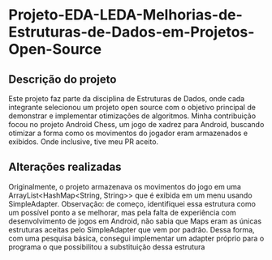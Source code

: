 # Projeto-EDA-LEDA-Melhorias-de-Estruturas-de-Dados-em-Projetos-Open-Source
## Descrição do projeto
Este projeto faz parte da disciplina de Estruturas de Dados, onde cada integrante selecionou um projeto open source com o objetivo principal de demonstrar e implementar otimizações de algoritmos.
Minha contribuição focou no projeto Android Chess, um jogo de xadrez para Android, buscando otimizar a forma como os movimentos do jogador eram armazenados e exibidos. Onde inclusive, tive meu PR aceito.

## Alterações realizadas
Originalmente, o projeto armazenava os movimentos do jogo em uma ArrayList<HashMap<String, String>> que é exibida em um menu usando SimpleAdapter. 
Observação: de começo, identifiquei essa estrutura como um possível ponto a se melhorar, mas pela falta de experiência com desenvolvimento de jogos em Android, não sabia que Maps eram as únicas estruturas aceitas pelo SimpleAdapter que vem por padrão. Dessa forma, com uma pesquisa básica, consegui implementar um adapter próprio para o programa o que possibilitou a substituição dessa estrutura 
